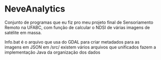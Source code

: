 # NeveAnalytics

Conjunto de programas que eu fiz pro meu projeto final de Sensoriamento Remoto na UFABC, com função de calcular o NDSI de várias imagens de satélite em massa.

Info.bat é o arquivo que usa do GDAL para criar metadados para as imagens em JSON
em /src/ existem vários arquivos que unificados fazem a implementação Java da organização dos dados
